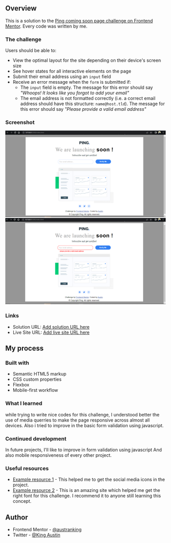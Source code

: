 ## Overview

This is a solution to the [Ping coming soon page challenge on Frontend Mentor](https://www.frontendmentor.io/challenges/ping-single-column-coming-soon-page-5cadd051fec04111f7b848da). 
Every code was written by me. 

### The challenge

Users should be able to:

- View the optimal layout for the site depending on their device's screen size
- See hover states for all interactive elements on the page
- Submit their email address using an `input` field
- Receive an error message when the `form` is submitted if:
	- The `input` field is empty. The message for this error should say *"Whoops! It looks like you forgot to add your email"*
	- The email address is not formatted correctly (i.e. a correct email address should have this structure: `name@host.tld`). The message for this error should say *"Please provide a valid email address"*

### Screenshot

![](./screenshots/ping-page.png)
![](./screenshots/ping-page-error.png)

### Links

- Solution URL: [Add solution URL here](https://https://github.com/Ausranking/ping-coming-soon-page.git)
- Live Site URL: [Add live site URL here](https://ping-coming-soon-page-six-delta.vercel.app/)

## My process

### Built with

- Semantic HTML5 markup
- CSS custom properties
- Flexbox
- Mobile-first workflow


### What I learned

while trying to write nice codes for this challenge, I understood better the use of media querries
to make the page responsive across almost all devices.
Also i tried to improve in the basic form validation using javascript. 


### Continued development

In future projects, I'll like to improve in form validation using javascript 
And also mobile responsiveness of every other project.

### Useful resources

- [Example resource 1](https://www.ion-icons.com) - This helped me to get the social media icons in the project.
- [Example resource 2](https://www.googlefonts.com) - This is an amazing site which helped me get the right font for this challenge. I recommend it to anyone still learning this concept.

## Author

- Frontend Mentor - [@austranking](https://www.frontendmentor.io/profile/austranking)
- Twitter - [@King Austin](https://www.twitter.com/_kingaustinn)

